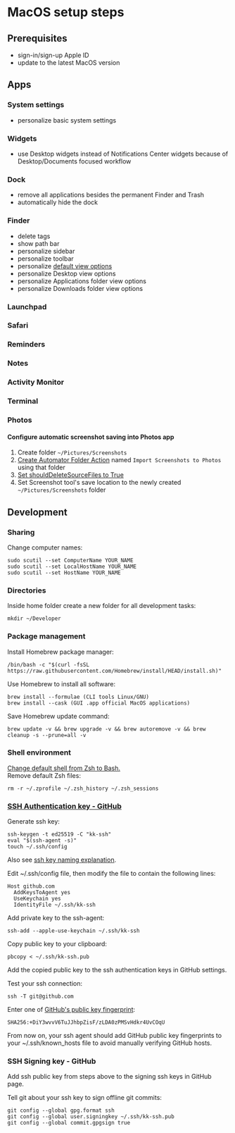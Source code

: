 # MacOS setup steps

## Prerequisites

- sign-in/sign-up Apple ID
- update to the latest MacOS version

## Apps

### System settings

- personalize basic system settings

### Widgets

- use Desktop widgets instead of Notifications Center widgets because of Desktop/Documents focused workflow

### Dock

- remove all applications besides the permanent Finder and Trash
- automatically hide the dock

### Finder

- delete tags
- show path bar
- personalize sidebar
- personalize toolbar
- personalize [default view options](https://support.apple.com/en-uz/guide/mac-help/mchldaafb302/mac)
- personalize Desktop view options
- personalize Applications folder view options
- personalize Downloads folder view options

### Launchpad

### Safari

### Reminders

### Notes

### Activity Monitor

### Terminal

### Photos

#### Configure automatic screenshot saving into Photos app

1. Create folder `~/Pictures/Screenshots`
2. [Create Automator Folder Action](https://www.quora.com/Can-I-make-my-macOS-screenshots-automatically-save-to-the-Photos-app-instead-of-the-desktop) named `Import Screenshots to Photos` using that folder
3. [Set shouldDeleteSourceFiles to True](https://discussions.apple.com/thread/7618522?sortBy=rank)
4. Set Screenshot tool's save location to the newly created `~/Pictures/Screenshots` folder

## Development

### Sharing

Change computer names:

```
sudo scutil --set ComputerName YOUR_NAME
sudo scutil --set LocalHostName YOUR_NAME
sudo scutil --set HostName YOUR_NAME
```

### Directories

Inside home folder create a new folder for all development tasks:

```
mkdir ~/Developer
```

### Package management

Install Homebrew package manager:

```
/bin/bash -c "$(curl -fsSL https://raw.githubusercontent.com/Homebrew/install/HEAD/install.sh)"
```

Use Homebrew to install all software:

```
brew install --formulae (CLI tools Linux/GNU)
brew install --cask (GUI .app official MacOS applications)
```

Save Homebrew update command:

```
brew update -v && brew upgrade -v && brew autoremove -v && brew cleanup -s --prune=all -v
```

### Shell environment

[Change default shell from Zsh to Bash.](https://stackoverflow.com/questions/77052638/changing-default-shell-from-zsh-to-bash-on-macos-catalina-and-beyond)  
Remove default Zsh files:

```
rm -r ~/.zprofile ~/.zsh_history ~/.zsh_sessions
```

### [SSH Authentication key - GitHub](https://docs.github.com/en/authentication/connecting-to-github-with-ssh/generating-a-new-ssh-key-and-adding-it-to-the-ssh-agent)

Generate ssh key:

```
ssh-keygen -t ed25519 -C "kk-ssh"
eval "$(ssh-agent -s)"
touch ~/.ssh/config
```

Also see [ssh key naming explanation](https://stackoverflow.com/questions/72626602/what-shall-i-use-as-a-comment-while-creating-the-ssh-key-and-how-this-comment-wi).

Edit ~/.ssh/config file, then modify the file to contain the following lines:

```
Host github.com
  AddKeysToAgent yes
  UseKeychain yes
  IdentityFile ~/.ssh/kk-ssh
```

Add private key to the ssh-agent:

```
ssh-add --apple-use-keychain ~/.ssh/kk-ssh
```

Copy public key to your clipboard:

```
pbcopy < ~/.ssh/kk-ssh.pub
```

Add the copied public key to the ssh authentication keys in GitHub settings.

Test your ssh connection:

```
ssh -T git@github.com
```

Enter one of [GitHub's public key fingerprint](https://docs.github.com/en/authentication/keeping-your-account-and-data-secure/githubs-ssh-key-fingerprints):

```
SHA256:+DiY3wvvV6TuJJhbpZisF/zLDA0zPMSvHdkr4UvCOqU
```

From now on, your ssh agent should add GitHub public key fingerprints to your ~/.ssh/known_hosts file to avoid manually verifying GitHub hosts.

### SSH Signing key - GitHub

Add ssh public key from steps above to the signing ssh keys in GitHub page.

Tell git about your ssh key to sign offline git commits:

```
git config --global gpg.format ssh
git config --global user.signingkey ~/.ssh/kk-ssh.pub
git config --global commit.gpgsign true
```
